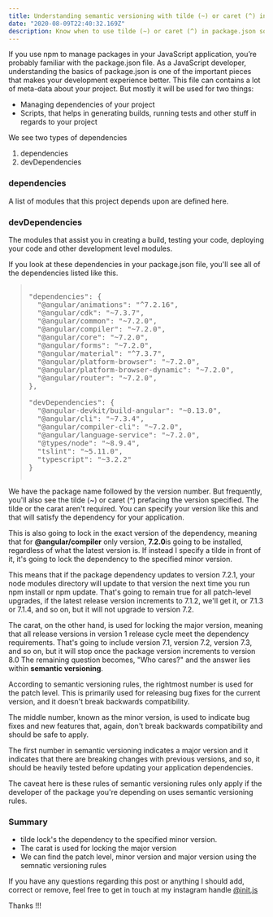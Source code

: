 ```yaml
---
title: Understanding semantic versioning with tilde (~) or caret (^) in package.json
date: "2020-08-09T22:40:32.169Z"
description: Know when to use tilde (~) or caret (^) in package.json so that it doesn't break your application
---
```


If you use npm to manage packages in your JavaScript application, you’re probably familiar with the package.json file.
As a JavaScript developer, understanding the basics of package.json is one of the important pieces that makes your development experience better. This file can contains a lot of meta-data about your project. But mostly it will be used for two things:

- Managing dependencies of your project
- Scripts, that helps in generating builds, running tests and other stuff in regards to your project

We see two types of dependencies

1. dependencies
2. devDependencies

### dependencies

A list of modules that this project depends upon are defined here.

### devDependencies

The modules that assist you in creating a build, testing your code, deploying your code and other development level modules.

If you look at these dependencies in your package.json file, you'll see all of the dependencies listed like this.

>  <pre> 
> "dependencies": {
>   "@angular/animations": "^7.2.16",
>   "@angular/cdk": "~7.3.7",
>   "@angular/common": "~7.2.0",
>   "@angular/compiler": "~7.2.0",
>   "@angular/core": "~7.2.0",
>   "@angular/forms": "~7.2.0",
>   "@angular/material": "^7.3.7",
>   "@angular/platform-browser": "~7.2.0",
>   "@angular/platform-browser-dynamic": "~7.2.0",
>   "@angular/router": "~7.2.0",
> },
> 
> "devDependencies": {
>   "@angular-devkit/build-angular": "~0.13.0",
>   "@angular/cli": "~7.3.4",
>   "@angular/compiler-cli": "~7.2.0",
>   "@angular/language-service": "~7.2.0",
>   "@types/node": "~8.9.4",
>   "tslint": "~5.11.0",
>   "typescript": "~3.2.2"
> }

> </pre>

We have the package name followed by the version number. But frequently, you'll also see the tilde (~) or caret (^) prefacing the version specified. The tilde or the carat aren't required. You can specify your version like this and that will satisfy the dependency for your application.

This is also going to lock in the exact version of the dependency, meaning that for **@angular/compiler** only version, **7.2.0**is going to be installed, regardless of what the latest version is. If instead I specify a tilde in front of it, it's going to lock the dependency to the specified minor version.

This means that if the package dependency updates to version 7.2.1, your node modules directory will update to that version the next time you run npm install or npm update. That's going to remain true for all patch-level upgrades, if the latest release version increments to 7.1.2, we'll get it, or 7.1.3 or 7.1.4, and so on, but it will not upgrade to version 7.2.

The carat, on the other hand, is used for locking the major version, meaning that all release versions in version 1 release cycle meet the dependency requirements. That's going to include version 7.1, version 7.2, version 7.3, and so on, but it will stop once the package version increments to version 8.0 The remaining question becomes, "Who cares?" and the answer lies within **semantic versioning**.

According to semantic versioning rules, the rightmost number is used for the patch level. This is primarily used for releasing bug fixes for the current version, and it doesn't break backwards compatibility.

The middle number, known as the minor version, is used to indicate bug fixes and new features that, again, don't break backwards compatibility and should be safe to apply.

The first number in semantic versioning indicates a major version and it indicates that there are breaking changes with previous versions, and so, it should be heavily tested before updating your application dependencies.

The caveat here is these rules of semantic versioning rules only apply if the developer of the package you're depending on uses semantic versioning rules.

### Summary

- tilde lock's the dependency to the specified minor version.
- The carat is used for locking the major version
- We can find the patch level, minor version and major version using the semnatic versioning rules

If you have any questions regarding this post or anything I should add, correct or remove, feel free to get in touch at my instagram handle [@init.js](https://www.instagram.com/init.js/)

Thanks !!!
